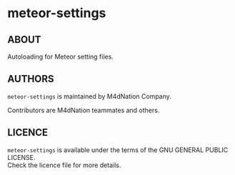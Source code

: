 # meteor-settings

## ABOUT

Autoloading for Meteor setting files.

## AUTHORS

`meteor-settings` is maintained by M4dNation Company.

Contributors are M4dNation teammates and others.

## LICENCE

`meteor-settings` is available under the terms of the GNU GENERAL PUBLIC LICENSE.  
Check the licence file for more details.